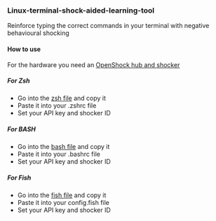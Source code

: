 ### Linux-terminal-shock-aided-learning-tool
Reinforce typing the correct commands in your terminal with negative behavioural shocking
#### How to use
For the hardware you need an [OpenShock hub and shocker](https://openshock.org/)
##### For Zsh
- Go into the [zsh file](https://github.com/Arxari/Linux-terminal-shock-aided-learning-tool/blob/main/zsh) and copy it
- Paste it into your .zshrc file
- Set your API key and shocker ID
##### For BASH
- Go into the [bash file](https://github.com/Arxari/Linux-terminal-shock-aided-learning-tool/blob/main/bash) and copy it
- Paste it into your .bashrc file
- Set your API key and shocker ID
##### For Fish
- Go into the [fish file](https://github.com/Arxari/Linux-terminal-shock-aided-learning-tool/blob/main/fish) and copy it
- Paste it into your config.fish file
- Set your API key and shocker ID
